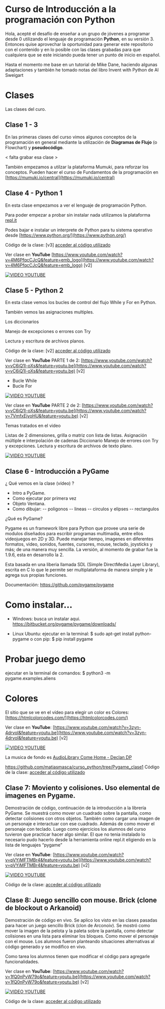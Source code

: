 # Curso de Introducción a la programación con Python

Hola, acepté el desafío de enseñar a un grupo de jóvenes a programar desde 0 utilizando el lenguaje de programación **Python**, en su versión 3.
Entonces quise aprovechar la oportunidad para generar este repositorio con el contenido y en lo posible con las clases grabadas para que cualquiera que se este iniciando pueda tener un punto de inicio en español.

Hasta el momento me base en un tutorial de Mike Dane, haciendo algunas adaptaciones y también he tomado notas del libro Invent with Python de Al Sweigart


# Clases

Las clases del curo.

## Clase 1 - 3

En las primeras clases del curso vimos algunos conceptos de la programación en general mediante la utilización de **Diagramas de Flujo** (o Flowchart) y **pseudocódigo**​.

< falta grabar esa clase >

También empezamos a utilzar la plataforma Mumuki, para reforzar los conceptos. Pueden hacer el curso de Fundamentos de la programación en [https://mumuki.io/central](https://mumuki.io/central)

## Clase 4 - Python 1
En esta clase empezamos a ver el lenguaje de programación Python.

Para poder empezar a probar sin instalar nada utilizamos la plataforma [repl.it](https://repl.it/)

Podes bajar e instalar un interprete de Python para tu sistema operativo desde [https://www.python.org/](https://www.python.org/)

Código de la clase: [v3] [acceder al código utilizado](https://github.com/matiasmasca/curso_python/tree/Clase01)

Ver clase en **YouTube** [https://www.youtube.com/watch?v=4M6PfqcCJcQ&feature=emb_logo](https://www.youtube.com/watch?v=4M6PfqcCJcQ&feature=emb_logo) [v2]


[![VIDEO YOUTUBE](http://img.youtube.com/vi/4M6PfqcCJcQ/0.jpg)](http://www.youtube.com/watch?v=4M6PfqcCJcQ)


## Clase 5 - Python 2
En esta clase vemos los bucles de control del flujo While y For en Python.

También vemos las asignaciones multiples.

Los diccionarios

Manejo de excepciones o errores con Try

Lectura y escritura de archivos planos.

Código de la clase: [v2] [acceder al código utilizado](https://github.com/matiasmasca/curso_python/tree/Clase02)


Ver clase en **YouTube** PARTE 1 de 2: [https://www.youtube.com/watch?v=vC6iQ1I-oXs&feature=youtu.be](https://www.youtube.com/watch?v=vC6iQ1I-oXs&feature=youtu.be) [v2]

- Bucle While
- Bucle For

[![VIDEO YOUTUBE](http://img.youtube.com/vi/vC6iQ1I-oXs/0.jpg)](http://www.youtube.com/watch?v=vC6iQ1I-oXs)


Ver clase en **YouTube** PARTE 2 de 2: [https://www.youtube.com/watch?v=vC6iQ1I-oXs&feature=youtu.be](https://www.youtube.com/watch?v=7VmfxEjyoHU&feature=youtu.be) [v2]

Temas tratados en el video

Listas de 2 dimensiones, grilla o matriz con lista de listas.
Asignación múltiple e interpolación de cadenas
Diccionario
Manejo de errores con Try y excepciones.
Lectura y escritura de archivos de texto plano.

[![VIDEO YOUTUBE](http://img.youtube.com/vi/7VmfxEjyoHU/0.jpg)](http://www.youtube.com/watch?v=7VmfxEjyoHU)



## Clase 6 - Introducción a PyGame
¿ Qué vemos en la clase (vídeo) ?
- Intro a PyGame.
- Como ejecutar por primera vez
- Objeto Ventana.
- Como dibujar:
-- poligonos
-- lineas
-- circulos y elipses
-- rectangulos

¿Qué es PyGame?

Pygame es un framework libre para Python que provee una serie de modulos diseñados para escribir programas multimadia, entre ellos videojuegos en 2D y 3D. Puede manejar tiempo, imagenes en diferentes formatos, video, sonidos, fuentes, cursores, mouse, teclado, joysticks y más; de una manera muy sencilla. La versión, al momento de grabar fue la 1.9.6, esta en desarrollo la 2.

Esta basada en una liberia llamada SDL (Simple DirectMedia Layer Library), escrita en C lo que le permite ser multiplataforma de manera simple y le agrega sus propias funciones.

Documentación: https://github.com/pygame/pygame

# Como instalar...
- Windows: busca un instalar aqui.
https://bitbucket.org/pygame/pygame/downloads/

- Linux Ubuntu:
ejecutar en la terminal:
$ sudo apt-get install python-pygame
o con pip: $ pip install pygame

# Probar juego demo
ejecutar en la terminal de comandos: $ python3 -m pygame.examples.aliens

# Colores
El sitio que se ve en el vídeo para elegir un color es Colores:  [https://htmlcolorcodes.com/](https://htmlcolorcodes.com/)

Ver clase en **YouTube**: [https://www.youtube.com/watch?v=3zyn-4drvoI&feature=youtu.be](https://www.youtube.com/watch?v=3zyn-4drvoI&feature=youtu.be) [v2]

[![VIDEO YOUTUBE](http://img.youtube.com/vi/3zyn-4drvoI/0.jpg)](http://www.youtube.com/watch?v=3zyn-4drvoI)

La musica de fondo es [AudioLibrary Come Home - Declan DP](https://www.youtube.com/watch?v=MZ3HGnH50Zw&list=PLzCxunOM5WFIxNligdpQGH0seCt0DTH2q)


https://github.com/matiasmasca/curso_python/tree/Pygame_clase1
Código de la clase: [acceder al código utilizado](https://github.com/matiasmasca/curso_python/tree/Pygame_clase1)


## Clase 7: Moviento y colisiones. Uso elemental de imagenes en Pygame.

Demostración de código, continuación de la introducción a la librería PyGame. Se muestrá como mover un cuadrado sobre la pantalla, como detectar colisiones con otros objetos. También como cargar una imagen de un personaje e interactuar con ese cuadrado. Además de como mover el personaje con teclado. Luego como ejercicios los alumnos del curso tuvieron que practicar hacer algo similar. El que no tenia instalado lo necesario pudo hacerlo desde la herramienta online repl.it eligiendo en la lista de lenguajes “pygame”

Ver clase en **YouTube**: [https://www.youtube.com/watch?v=pVYjMFTMBr4&feature=youtu.be](https://www.youtube.com/watch?v=pVYjMFTMBr4&feature=youtu.be) [v2]

[![VIDEO YOUTUBE](http://img.youtube.com/vi/pVYjMFTMBr4/0.jpg)](http://www.youtube.com/watch?v=pVYjMFTMBr4)

Código de la clase: [acceder al código utilizado](https://github.com/matiasmasca/curso_python/tree/Pygame_clase2)



## Clase 8: Juego sencillo con mouse. Brick (clone de blockout o Arkanoid)

Demostración de código en vivo. Se aplico los visto en las clases pasadas para hacer un juego sencillo Brick (clon de Arconoiv). Se mostró como mover la imagen de la pelota y la paleta sobre la pantalla, como detectar colisiones en una lista para eliminar los bloques. Como mover el personaje con el mouse. Los alumnos fueron planteando situaciones alternativas al código generado y se modifico en vivo.

Como tarea los alumnos tienen que modificar el código para agregarle funcionalidades.

Ver clase en **YouTube**: [https://www.youtube.com/watch?v=1fQ0nPyW79o&feature=youtu.be](https://www.youtube.com/watch?v=1fQ0nPyW79o&feature=youtu.be) [v2]

[![VIDEO YOUTUBE](http://img.youtube.com/vi/1fQ0nPyW79o/0.jpg)](http://www.youtube.com/watch?v=1fQ0nPyW79o)

Código de la clase: [acceder al código utilizado](https://github.com/matiasmasca/curso_python/tree/Pygame_clase3)
